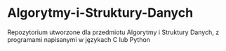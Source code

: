# Algorytmy-i-Struktury-Danych
Repozytorium utworzone dla przedmiotu Algorytmy i Struktury Danych, z programami napisanymi w językach C lub Python
